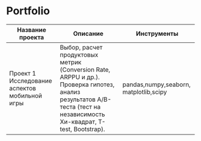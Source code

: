 # Portfolio
Название проекта | Описание | Инструменты 
--- | --- | --- 
 | Проект 1<br /> Исследование аспектов мобильной игры | Выбор, расчет продуктовых метрик (Conversion Rate, ARPPU и др.). Проверка гипотез, анализ результатов А/B-теста (тест на независимость Хи-квадрат, T-test, Bootstrap). | pandas,numpy,seaborn, matplotlib,scipy
